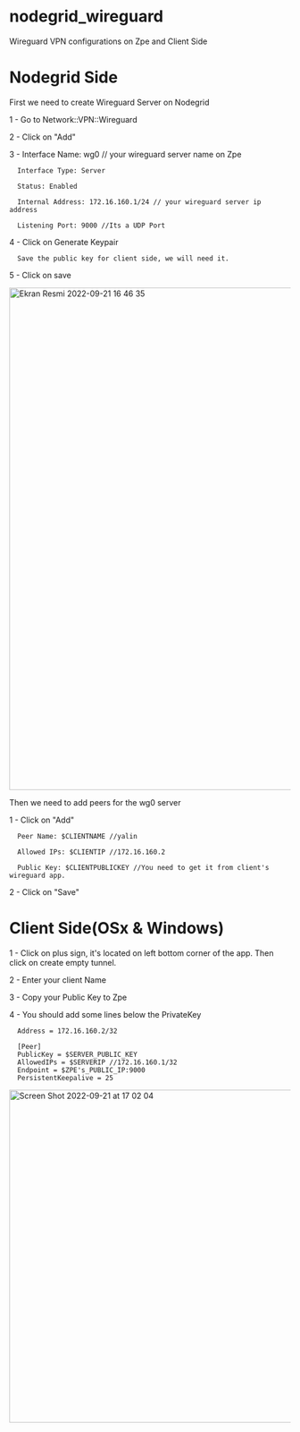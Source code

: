 # nodegrid_wireguard
Wireguard VPN configurations on Zpe and Client Side

# Nodegrid Side

First we need to create Wireguard Server on Nodegrid

  1 - Go to Network::VPN::Wireguard

  2 - Click on "Add"

  3 - Interface Name: wg0 // your wireguard server name on Zpe
      
      Interface Type: Server
      
      Status: Enabled
      
      Internal Address: 172.16.160.1/24 // your wireguard server ip address
      
      Listening Port: 9000 //Its a UDP Port

  4 - Click on Generate Keypair
      
      Save the public key for client side, we will need it.

  5 - Click on save
  
  <img width="898" alt="Ekran Resmi 2022-09-21 16 46 35" src="https://user-images.githubusercontent.com/103506681/191521011-92972563-f42a-449d-86aa-b1d8730d316b.png">
  
Then we need to add peers for the wg0 server
  
  1 - Click on "Add"
      
      Peer Name: $CLIENTNAME //yalin
      
      Allowed IPs: $CLIENTIP //172.16.160.2
      
      Public Key: $CLIENTPUBLICKEY //You need to get it from client's wireguard app.
  
  2 - Click on "Save"
  
# Client Side(OSx & Windows)
  
  1 - Click on plus sign, it's located on left bottom corner of the app. Then click on create empty tunnel.
 
  2 - Enter your client Name
  
  3 - Copy your Public Key to Zpe
  
  4 - You should add some lines below the PrivateKey
      
      
      Address = 172.16.160.2/32

      [Peer]
      PublicKey = $SERVER_PUBLIC_KEY
      AllowedIPs = $SERVERIP //172.16.160.1/32
      Endpoint = $ZPE's_PUBLIC_IP:9000
      PersistentKeepalive = 25
      

<img width="595" alt="Screen Shot 2022-09-21 at 17 02 04" src="https://user-images.githubusercontent.com/103506681/191525209-5c662140-b733-44ea-a7c5-27f0d4aa4c80.png">





    

